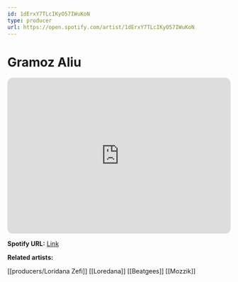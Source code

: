 ```yaml
---
id: 1dErxY7TLcIKyO57IWuKoN
type: producer
url: https://open.spotify.com/artist/1dErxY7TLcIKyO57IWuKoN
---
```

# Gramoz Aliu

<iframe style="border-radius:12px" src="https://open.spotify.com/embed/artist/1dErxY7TLcIKyO57IWuKoN" width="100%" height="352" frameBorder="0" allowfullscreen="" allow="autoplay; clipboard-write; encrypted-media; fullscreen; picture-in-picture" loading="lazy"></iframe>

**Spotify URL:** [Link](https://open.spotify.com/artist/1dErxY7TLcIKyO57IWuKoN)

**Related artists:**

[[producers/Loridana Zefi]]
[[Loredana]]
[[Beatgees]]
[[Mozzik]]
